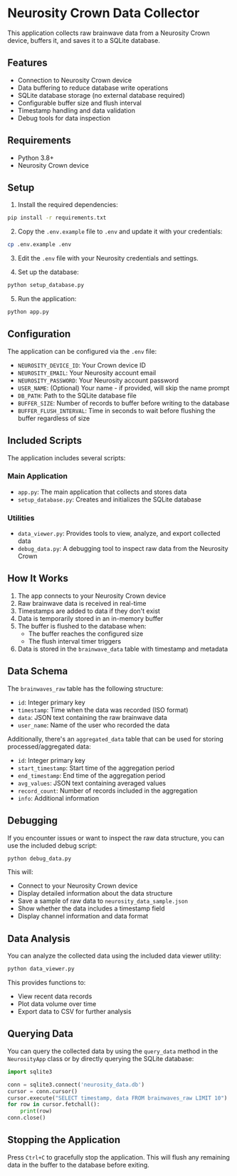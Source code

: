 # Neurosity Crown Data Collector

This application collects raw brainwave data from a Neurosity Crown device, buffers it, and saves it to a SQLite database.

## Features

- Connection to Neurosity Crown device
- Data buffering to reduce database write operations
- SQLite database storage (no external database required)
- Configurable buffer size and flush interval
- Timestamp handling and data validation
- Debug tools for data inspection

## Requirements

- Python 3.8+
- Neurosity Crown device

## Setup

1. Install the required dependencies:

```bash
pip install -r requirements.txt
```

2. Copy the `.env.example` file to `.env` and update it with your credentials:

```bash
cp .env.example .env
```

3. Edit the `.env` file with your Neurosity credentials and settings.

4. Set up the database:

```bash
python setup_database.py
```

5. Run the application:

```bash
python app.py
```

## Configuration

The application can be configured via the `.env` file:

- `NEUROSITY_DEVICE_ID`: Your Crown device ID
- `NEUROSITY_EMAIL`: Your Neurosity account email
- `NEUROSITY_PASSWORD`: Your Neurosity account password
- `USER_NAME`: (Optional) Your name - if provided, will skip the name prompt
- `DB_PATH`: Path to the SQLite database file
- `BUFFER_SIZE`: Number of records to buffer before writing to the database
- `BUFFER_FLUSH_INTERVAL`: Time in seconds to wait before flushing the buffer regardless of size

## Included Scripts

The application includes several scripts:

### Main Application

- `app.py`: The main application that collects and stores data
- `setup_database.py`: Creates and initializes the SQLite database

### Utilities

- `data_viewer.py`: Provides tools to view, analyze, and export collected data
- `debug_data.py`: A debugging tool to inspect raw data from the Neurosity Crown

## How It Works

1. The app connects to your Neurosity Crown device
2. Raw brainwave data is received in real-time
3. Timestamps are added to data if they don't exist
4. Data is temporarily stored in an in-memory buffer
5. The buffer is flushed to the database when:
   - The buffer reaches the configured size
   - The flush interval timer triggers
6. Data is stored in the `brainwave_data` table with timestamp and metadata

## Data Schema

The `brainwaves_raw` table has the following structure:

- `id`: Integer primary key
- `timestamp`: Time when the data was recorded (ISO format)
- `data`: JSON text containing the raw brainwave data
- `user_name`: Name of the user who recorded the data

Additionally, there's an `aggregated_data` table that can be used for storing processed/aggregated data:

- `id`: Integer primary key
- `start_timestamp`: Start time of the aggregation period
- `end_timestamp`: End time of the aggregation period
- `avg_values`: JSON text containing averaged values
- `record_count`: Number of records included in the aggregation
- `info`: Additional information

## Debugging

If you encounter issues or want to inspect the raw data structure, you can use the included debug script:

```bash
python debug_data.py
```

This will:
- Connect to your Neurosity Crown device
- Display detailed information about the data structure
- Save a sample of raw data to `neurosity_data_sample.json`
- Show whether the data includes a timestamp field
- Display channel information and data format

## Data Analysis

You can analyze the collected data using the included data viewer utility:

```bash
python data_viewer.py
```

This provides functions to:
- View recent data records
- Plot data volume over time
- Export data to CSV for further analysis

## Querying Data

You can query the collected data by using the `query_data` method in the `NeurosityApp` class or by directly querying the SQLite database:

```python
import sqlite3

conn = sqlite3.connect('neurosity_data.db')
cursor = conn.cursor()
cursor.execute("SELECT timestamp, data FROM brainwaves_raw LIMIT 10")
for row in cursor.fetchall():
    print(row)
conn.close()
```

## Stopping the Application

Press `Ctrl+C` to gracefully stop the application. This will flush any remaining data in the buffer to the database before exiting.
